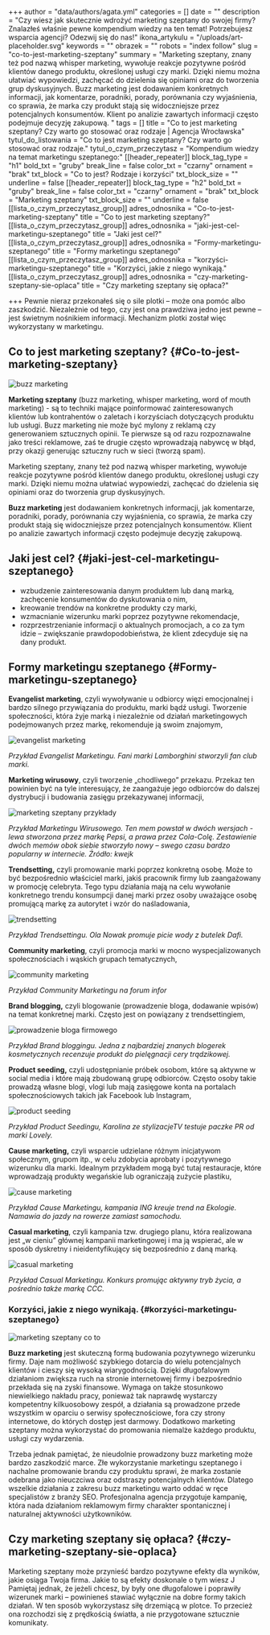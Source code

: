 +++
author = "data/authors/agata.yml"
categories = []
date = ""
description = "Czy wiesz jak skutecznie wdrożyć marketing szeptany do swojej firmy? Znalazłeś właśnie pewne kompendium wiedzy na ten temat! Potrzebujesz wsparcia agencji? Odezwij się do nas!"
ikona_artykulu = "/uploads/art-placeholder.svg"
keywords = ""
obrazek = ""
robots = "index follow"
slug = "co-to-jest-marketing-szeptany"
summary = "Marketing szeptany, znany też pod nazwą whisper marketing, wywołuje reakcje pozytywne pośród klientów danego produktu, określonej usługi czy marki. Dzięki niemu można ułatwiać wypowiedzi, zachęcać do dzielenia się opiniami oraz do tworzenia grup dyskusyjnych. Buzz marketing jest dodawaniem konkretnych informacji, jak komentarze, poradniki, porady, porównania czy wyjaśnienia, co sprawia, że marka czy produkt stają się widoczniejsze przez potencjalnych konsumentów. Klient po analizie zawartych informacji często podejmuje decyzję zakupową. "
tags = []
title = "Co to jest marketing szeptany? Czy warto go stosować oraz rodzaje | Agencja Wrocławska"
tytul_do_listowania = "Co to jest marketing szeptany? Czy warto go stosować oraz rodzaje."
tytul_o_czym_przeczytasz = "Kompendium wiedzy na temat marketingu szeptanego:"
[[header_repeater]]
block_tag_type = "h1"
bold_txt = "gruby"
break_line = false
color_txt = "czarny"
ornament = "brak"
txt_block = "Co to jest? Rodzaje i korzyści"
txt_block_size = ""
underline = false
[[header_repeater]]
block_tag_type = "h2"
bold_txt = "gruby"
break_line = false
color_txt = "czarny"
ornament = "brak"
txt_block = "Marketing szeptany"
txt_block_size = ""
underline = false
[[lista_o_czym_przeczytasz_group]]
adres_odnosnika = "Co-to-jest-marketing-szeptany"
title = "Co to jest marketing szeptany?"
[[lista_o_czym_przeczytasz_group]]
adres_odnosnika = "jaki-jest-cel-marketingu-szeptanego"
title = "Jaki jest cel?"
[[lista_o_czym_przeczytasz_group]]
adres_odnosnika = "Formy-marketingu-szeptanego"
title = "Formy marketingu szeptanego"
[[lista_o_czym_przeczytasz_group]]
adres_odnosnika = "korzyści-marketingu-szeptanego"
title = "Korzyści, jakie z niego wynikają."
[[lista_o_czym_przeczytasz_group]]
adres_odnosnika = "czy-marketing-szeptany-sie-oplaca"
title = "Czy marketing szeptany się opłaca?"

+++
Pewnie nieraz przekonałeś się o sile plotki – może ona pomóc albo zaszkodzić. Niezależnie od tego, czy jest ona prawdziwa jedno jest pewne – jest świetnym nośnikiem informacji. Mechanizm plotki został więc wykorzystany w marketingu.

## Co to jest marketing szeptany? {#Co-to-jest-marketing-szeptany}

![buzz marketing](/uploads/marketing1.jpg)

**Marketing szeptany** (buzz marketing, whisper marketing, word of mouth marketing) - są to techniki mające poinformować zainteresowanych klientów lub kontrahentów o zaletach i korzyściach dotyczących produktu lub usługi. Buzz marketing nie może być mylony z reklamą czy generowaniem sztucznych opinii. Te pierwsze są od razu rozpoznawalne jako treści reklamowe, zaś te drugie często wprowadzają nabywcę w błąd, przy okazji generując sztuczny ruch w sieci (tworzą spam).

Marketing szeptany, znany też pod nazwą whisper marketing, wywołuje reakcje pozytywne pośród klientów danego produktu, określonej usługi czy marki. Dzięki niemu można ułatwiać wypowiedzi, zachęcać do dzielenia się opiniami oraz do tworzenia grup dyskusyjnych.

**Buzz marketing** jest dodawaniem konkretnych informacji, jak komentarze, poradniki, porady, porównania czy wyjaśnienia, co sprawia, że marka czy produkt stają się widoczniejsze przez potencjalnych konsumentów. Klient po analizie zawartych informacji często podejmuje decyzję zakupową.

## Jaki jest cel? {#jaki-jest-cel-marketingu-szeptanego}

* wzbudzenie zainteresowania danym produktem lub daną marką,  
  zachęcenie konsumentów do dyskutowania o nim,
* kreowanie trendów na konkretne produkty czy marki,
* wzmacnianie wizerunku marki poprzez pozytywne rekomendacje,
* rozprzestrzenianie informacji o aktualnych promocjach, a co za tym idzie – zwiększanie prawdopodobieństwa, że klient zdecyduje się na dany produkt.

## Formy marketingu szeptanego {#Formy-marketingu-szeptanego}

**Evangelist marketing**, czyli wywoływanie u odbiorcy więzi emocjonalnej i bardzo silnego przywiązania do produktu, marki bądź usługi. Tworzenie społeczności, która żyje marką i niezależnie od działań marketingowych podejmowanych przez markę, rekomenduje ją swoim znajomym,

![evangelist marketing](/uploads/evangelist-marketing.jpg)

_Przykład Evangelist Marketingu. Fani marki Lamborghini stworzyli fan club marki._

**Marketing wirusowy**, czyli tworzenie „chodliwego” przekazu. Przekaz ten powinien być na tyle interesujący, że zaangażuje jego odbiorców do dalszej dystrybucji i budowania zasięgu przekazywanej informacji,

![marketing szeptany przykłady](/uploads/marketin2.jpg)

_Przykład Marketingu Wirusowego. Ten mem powstał w dwóch wersjach - lewa stworzona przez markę Pepsi, a prawa przez Cola-Colę. Zestawienie dwóch memów obok siebie stworzyło nowy – swego czasu bardzo popularny w internecie. Źródło: kwejk_

**Trendsetting,** czyli promowanie marki poprzez konkretną osobę. Może to być bezpośrednio właściciel marki, jakiś pracownik firmy lub zaangażowany w promocję celebryta. Tego typu działania mają na celu wywołanie konkretnego trendu konsumpcji danej marki przez osoby uważające osobę promującą markę za autorytet i wzór do naśladowania,

![trendsetting](/uploads/trendsetting.jpg)

_Przykład Trendsettingu. Ola Nowak promuje picie wody z butelek Dafi._

**Community marketing**, czyli promocja marki w mocno wyspecjalizowanych społecznościach i wąskich grupach tematycznych,

![community marketing](/uploads/community-marketing.jpg)

_Przykład Community Marketingu na forum infor_

**Brand blogging,** czyli blogowanie (prowadzenie bloga, dodawanie wpisów) na temat konkretnej marki. Często jest on powiązany z trendsettingiem,

![prowadzenie bloga firmowego](/uploads/prowadzenie-bloga-firmowego.jpg)

_Przykład Brand bloggingu. Jedna z najbardziej znanych blogerek kosmetycznych recenzuje produkt do pielęgnacji cery trądzikowej._

**Product seeding,** czyli udostępnianie próbek osobom, które są aktywne w social media i które mają zbudowaną grupę odbiorców. Często osoby takie prowadzą własne blogi, vlogi lub mają zasięgowe konta na portalach społecznościowych takich jak Facebook lub Instagram,

![product seeding](/uploads/product-seeding.jpg)

_Przykład Product Seedingu, Karolina ze stylizacjeTV testuje paczke PR od marki Lovely._

**Cause marketing,** czyli wsparcie udzielane różnym inicjatywom społecznym, grupom itp., w celu zdobycia aprobaty i pozytywnego wizerunku dla marki. Idealnym przykładem mogą być tutaj restauracje, które wprowadzają produkty wegańskie lub ograniczają zużycie plastiku,

![cause marketing](/uploads/cause-marketing.jpg)

_Przykład Cause Marketingu, kampania ING kreuje trend na Ekologie. Namawia do jazdy na rowerze zamiast samochodu._

**Casual marketing**, czyli kampania tzw. drugiego planu, która realizowana jest „w cieniu” głównej kampanii marketingowej i ma ją wspierać, ale w sposób dyskretny i nieidentyfikujący się bezpośrednio z daną marką.

![casual marketing](/uploads/casual-marketing.jpg)

_Przykład Casual Marketingu. Konkurs promując aktywny tryb życia, a pośrednio także markę CCC._

### Korzyści, jakie z niego wynikają. {#korzyści-marketingu-szeptanego}

![marketing szeptany co to](/uploads/mm2.jpg)

**Buzz marketing** jest skuteczną formą budowania pozytywnego wizerunku firmy. Daje nam możliwość szybkiego dotarcia do wielu potencjalnych klientów i cieszy się wysoką wiarygodnością. Dzięki długofalowym działaniom zwiększa ruch na stronie internetowej firmy i bezpośrednio przekłada się na zyski finansowe. Wymaga on także stosunkowo niewielkiego nakładu pracy, ponieważ tak naprawdę wystarczy kompetentny kilkuosobowy zespół, a działania są prowadzone przede wszystkim w oparciu o serwisy społecznościowe, fora czy strony internetowe, do których dostęp jest darmowy. Dodatkowo marketing szeptany można wykorzystać do promowania niemalże każdego produktu, usługi czy wydarzenia.

Trzeba jednak pamiętać, że nieudolnie prowadzony buzz marketing może bardzo zaszkodzić marce. Złe wykorzystanie marketingu szeptanego i nachalne promowanie brandu czy produktu sprawi, że marka zostanie odebrana jako nieuczciwa oraz odstraszy potencjalnych klientów. Dlatego wszelkie działania z zakresu buzz marketingu warto oddać w ręce specjalistów z branży SEO. Profesjonalna agencja przygotuje kampanię, która nada działaniom reklamowym firmy charakter spontanicznej i naturalnej aktywności użytkowników.

## Czy marketing szeptany się opłaca? {#czy-marketing-szeptany-sie-oplaca}

Marketing szeptany może przynieść bardzo pozytywne efekty dla wyników, jakie osiąga Twoja firma. Jakie to są efekty doskonale o tym wiesz J Pamiętaj jednak, że jeżeli chcesz, by były one długofalowe i poprawiły wizerunek marki – powinieneś stawiać wyłącznie na dobre formy takich działań. W ten sposób wykorzystasz siłę drzemiącą w plotce. To przecież ona rozchodzi się z prędkością światła, a nie przygotowane sztucznie komunikaty.